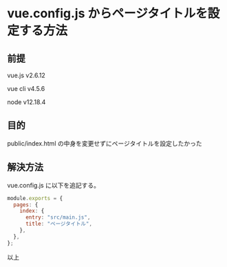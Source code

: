 # vue.config.js からページタイトルを設定する方法

## 前提

vue.js v2.6.12

vue cli v4.5.6

node v12.18.4

## 目的

public/index.html の中身を変更せずにページタイトルを設定したかった

## 解決方法

vue.config.js に以下を追記する。

```javascript
module.exports = {
  pages: {
    index: {
      entry: "src/main.js",
      title: "ページタイトル",
    },
  },
};
```

以上
